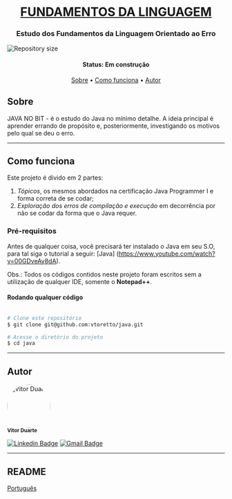 <h1 align="center">
<a href="#"> FUNDAMENTOS DA LINGUAGEM </a>
</h1>

<h3 align="center">
    Estudo dos Fundamentos da Linguagem Orientado ao Erro
</h3>

<img alt="Repository size" src="https://img.shields.io/github/repo-size/vtoretto/java" align="center">



<h4 align="center"> 
	 Status: Em construção
</h4>

<p align="center">
 <a href="#about">Sobre</a> •
 <a href="#how-it-works">Como funciona</a> • 
 <a href="#author">Autor</a>
</p>


## Sobre

JAVA NO BIT - é o estudo do Java no mínimo detalhe. A ideia principal é aprender errando de propósito e, posteriormente, investigando os motivos pelo qual se deu o erro. 

---

## Como funciona

Este projeto é divido em 2 partes:
1. *Tópicos*, os mesmos abordados na certificação Java Programmer I e forma correta de se codar;
2. *Exploração dos erros de compilação e execução* em decorrência por não se codar da forma que o Java requer.

### Pré-requisitos

Antes de qualquer coisa, você precisará ter instalado o Java em seu S.O, para tal siga o tutorial a seguir:
[Java] (https://www.youtube.com/watch?v=00GDveAy8dA). 

Obs.: Todos os códigos contidos neste projeto foram escritos sem a utilização de qualquer IDE, somente o **Notepad++**.

#### Rodando qualquer código

```bash

# Clone este repositório
$ git clone git@github.com:vtoretto/java.git

# Acesse o diretório do projeto
$ cd java

```

---

## Autor

 <img style="border-radius: 50%;" src="https://avatars.githubusercontent.com/vtoretto" width="100px;" alt="Vitor Duarte"/>
 <br />
 <sub><b>Vitor Duarte</b></sub></a>

[![Linkedin Badge](https://img.shields.io/badge/-Vitor-blue?style=flat-square&logo=Linkedin&logoColor=white&link=https://www.linkedin.com/in/vitorduart/)](https://www.linkedin.com/in/vitorduart/) 
[![Gmail Badge](https://img.shields.io/badge/-duartevoliveira@gmail.com-c14438?style=flat-square&logo=Gmail&logoColor=white&link=mailto:duartevoliveira@gmail.com)](mailto:duartevoliveira@gmail.com)

---

## README

[Português](./README.md)